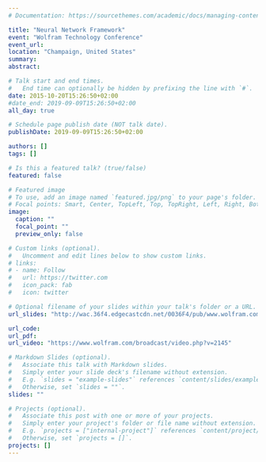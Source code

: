 ```yaml
---
# Documentation: https://sourcethemes.com/academic/docs/managing-content/

title: "Neural Network Framework"
event: "Wolfram Technology Conference"
event_url: 
location: "Champaign, United States"
summary:
abstract: 

# Talk start and end times.
#   End time can optionally be hidden by prefixing the line with `#`.
date: 2015-10-20T15:26:50+02:00
#date_end: 2019-09-09T15:26:50+02:00
all_day: true

# Schedule page publish date (NOT talk date).
publishDate: 2019-09-09T15:26:50+02:00

authors: []
tags: []

# Is this a featured talk? (true/false)
featured: false

# Featured image
# To use, add an image named `featured.jpg/png` to your page's folder. 
# Focal points: Smart, Center, TopLeft, Top, TopRight, Left, Right, BottomLeft, Bottom, BottomRight.
image:
  caption: ""
  focal_point: ""
  preview_only: false

# Custom links (optional).
#   Uncomment and edit lines below to show custom links.
# links:
# - name: Follow
#   url: https://twitter.com
#   icon_pack: fab
#   icon: twitter

# Optional filename of your slides within your talk's folder or a URL.
url_slides: "http://wac.36f4.edgecastcdn.net/0036F4/pub/www.wolfram.com/technology-conference/2017/SebastianBodensteinneural_networks_2017.nb"

url_code:
url_pdf:
url_video: "https://www.wolfram.com/broadcast/video.php?v=2145"

# Markdown Slides (optional).
#   Associate this talk with Markdown slides.
#   Simply enter your slide deck's filename without extension.
#   E.g. `slides = "example-slides"` references `content/slides/example-slides.md`.
#   Otherwise, set `slides = ""`.
slides: ""

# Projects (optional).
#   Associate this post with one or more of your projects.
#   Simply enter your project's folder or file name without extension.
#   E.g. `projects = ["internal-project"]` references `content/project/deep-learning/index.md`.
#   Otherwise, set `projects = []`.
projects: []
---
```


